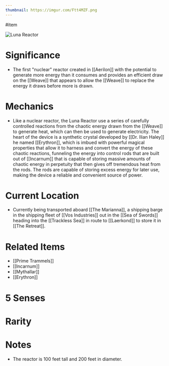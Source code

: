 ```yaml
---
thumbnail: https://imgur.com/Ftt4MZF.png
---
```

#item

![Luna Reactor](https://imgur.com/Ftt4MZF.jpg)

# Significance
- The first "nuclear" reactor created in [[Aerilon]] with the potential to generate more energy than it consumes and provides an efficient draw on the [[Weave]] that appears to allow the [[Weave]] to replace the energy it draws before more is drawn.

# Mechanics
- Like a nuclear reactor, the Luna Reactor use a series of carefully controlled reactions from the chaotic energy drawn from the [[Weave]] to generate heat, which can then be used to generate electricity. The heart of the device is a synthetic crystal developed by [[Dr. Ilian Haley]] he named [[Erythron]], which is imbued with powerful magical properties that allow it to harness and convert the energy of these chaotic reactions, funneling the energy into control rods that are built out of [[Incarnum]] that is capable of storing massive amounts of chaotic energy in perpetuity that then gives off tremendous heat from the rods. The rods are capable of storing excess energy for later use, making the device a reliable and convenient source of power.

# Current Location
- Currently being transported aboard [[The Marianna]], a shipping barge in the shipping fleet of [[Vos Industries]] out in the [[Sea of Swords]] heading into the [[Trackless Sea]] in route to [[Laerkond]] to store it in [[The Retreat]].

# Related Items
- [[Prime Trammels]]
- [[Incarnum]]
- [[Mythallar]]
- [[Erythron]]

# 5 Senses
# Rarity
# Notes
- The reactor is 100 feet tall and 200 feet in diameter. 

